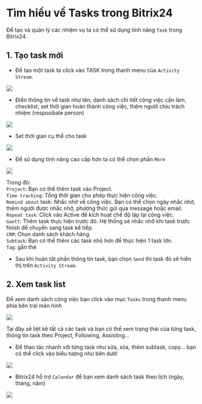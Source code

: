 # Tìm hiểu về Tasks trong Bitrix24  

Để tạo và quản lý các nhiệm vụ ta có thể sử dụng tính năng `Task` trong Bitrix24.  

## 1. Tạo task mới  

- Để tạo một task ta click vào TASK trong thanh menu của `Activity Stream`.

<img src="https://i.imgur.com/pKnCqp3.png">  
 
- Điền thông tin về task như tên, danh sách chi tiết công việc cần làm, checklist, set thời gian hoàn thành công việc, thêm người chịu trách nhiệm (resposibale person)  

<img src="https://i.imgur.com/zhhtZIt.png">  

- Set thời gian cụ thể cho task  

<img src="https://i.imgur.com/HadDh1u.png">  

- Để sử dụng tính năng cao cấp hơn ta có thể chọn phần `More`  

<img src="https://i.imgur.com/3K5eXEb.png">

Trong đó:  
    `Project`: Bạn có thể thêm task vào Project.  
    `Time tracking`: Tổng thời gian cho phép thực hiện công việc.  
    `Remind about` task: Nhắc nhở về công việc. Bạn có thể chọn ngày nhắc nhở, thêm người được nhắc nhở, phương thức gửi qua message hoặc email.  
    `Repeat task`: Click vào Active để kích hoạt chế độ lặp lại công việc.  
    `Gantt`: Thêm task thực hiện trước đó.  Hệ thống sẽ nhắc nhở khi task trước finish để chuyển sang task kế tiếp.  
    `CRM`: Chọn danh sách khách hàng.   
    `Subtask`: Bạn có thể thêm các task nhỏ hơn để thực hiện 1 task lớn.  
    `Tag`: gắn thẻ  

- Sau khi hoàn tất phần thông tin task, bạn chọn `Send` thì task đó sẽ hiển thị trên `Activity Stream`.  
## 2. Xem task list  

Để xem danh sách công việc bạn click vào mục `Tasks` trong thanh menu phía bên trái màn hình  

<img src="https://i.imgur.com/0bEgvxE.png">  

Tại đây sẽ liệt kê tất cả các task và bạn có thể xem trạng thái của từng task, thông tin task theo Project, Following, Assisting... 

- Để thao tác nhanh với từng task như sửa, xóa, thêm subtask, copy... bạn có thể click vào biểu tượng như bên dưới  

<img src="https://i.imgur.com/CJBNNfj.png">  

- Bitrix24 hỗ trợ `Calendar` để bạn xem danh sách task theo lịch (ngày, tháng, năm)  

<img src="https://i.imgur.com/EivU3PS.png">  

